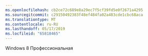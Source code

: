 ```yaml
---
ms.openlocfilehash: cb2ce72c689e8a29ec7f5cf39fd5e0f2671a4295
ms.sourcegitcommit: c29150492383f48ef484fa02a483cde1cbc68aca
ms.translationtype: MT
ms.contentlocale: ru-RU
ms.lasthandoff: 05/17/2019
ms.locfileid: "65818465"
---
```

Windows 8 Профессиональная
